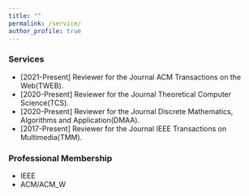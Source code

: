 ```yaml
---
title: ""
permalink: /service/
author_profile: true
---
```

### Services
<!-- * [2021-Present] Reviewer for the Journal ACM Transactions on Social Computing(TSC).-->
* [2021-Present] Reviewer for the Journal ACM Transactions on the Web(TWEB).
* [2020-Present] Reviewer for the Journal Theoretical Computer Science(TCS).
* [2020-Present] Reviewer for the Journal Discrete Mathematics, Algorithms and Application(DMAA).
* [2017-Present] Reviewer for the Journal IEEE Transactions on Multimedia(TMM).

### Professional Membership
  * IEEE
  * ACM/ACM_W
